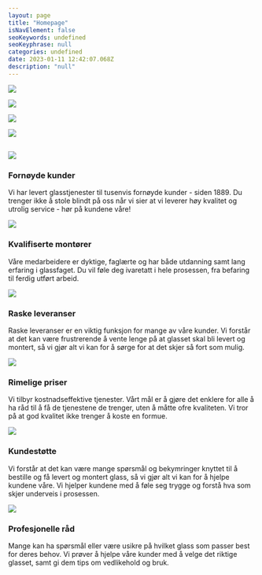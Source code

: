 ```yaml
---
layout: page
title: "Homepage"
isNavElement: false
seoKeywords: undefined
seoKeyphrase: null
categories: undefined
date: 2023-01-11 12:42:07.068Z
description: "null"
---
```


![](https://cdn.sanity.io/images/csbn9wp4/transformed-data/c7f290476d4a8dbf9efcbaeb08507e279748c3a5-2965x2965.jpg)

![](https://cdn.sanity.io/images/csbn9wp4/transformed-data/1245bd50fca3dc00ada978f7d6f89588446a79e1-1279x853.jpg)

![](https://cdn.sanity.io/images/csbn9wp4/transformed-data/4eb3ccb5cee09d81467c2435c1f436818a87239d-1920x1080.jpg)

![](https://cdn.sanity.io/images/csbn9wp4/transformed-data/f2c57b6e29a5c72b8c77b0b6ccb4bda6c7ed8934-1980x1288.jpg)



## 

![](https://cdn.sanity.io/images/csbn9wp4/transformed-data/c9963db696df16b7119a166297d994acbb9789b6-24x24.svg)

### Fornøyde kunder

Vi har levert glasstjenester til tusenvis fornøyde kunder - siden 1889. Du trenger ikke å stole blindt på oss når vi sier at vi leverer høy kvalitet og utrolig service - hør på kundene våre!



![](https://cdn.sanity.io/images/csbn9wp4/transformed-data/1f70fd5618245b5e6ced2ac312fb7185bcc7110d-24x24.svg)

### Kvalifiserte montører

Våre medarbeidere er dyktige, faglærte og har både utdanning samt lang erfaring i glassfaget. Du vil føle deg ivaretatt i hele prosessen, fra befaring til ferdig utført arbeid.



![](https://cdn.sanity.io/images/csbn9wp4/transformed-data/094b5bb56bf696a8d2f90a10182da7f3fe6a1fdc-512x512.svg)

### Raske leveranser

Raske leveranser er en viktig funksjon for mange av våre kunder. Vi forstår at det kan være frustrerende å vente lenge på at glasset skal bli levert og montert, så vi gjør alt vi kan for å sørge for at det skjer så fort som mulig.



![](https://cdn.sanity.io/images/csbn9wp4/transformed-data/86cee924d9eee78e1f86f639230d4c0945a3bbb8-20x20.svg)

### Rimelige priser

Vi tilbyr kostnadseffektive tjenester. Vårt mål er å gjøre det enklere for alle å ha råd til å få de tjenestene de trenger, uten å måtte ofre kvaliteten. Vi tror på at god kvalitet ikke trenger å koste en formue.





![](https://cdn.sanity.io/images/csbn9wp4/transformed-data/81cc3860e0907d19f1631a794b148077d1340cca-24x24.svg)

### Kundestøtte

Vi forstår at det kan være mange spørsmål og bekymringer knyttet til å bestille og få levert og montert glass, så vi gjør alt vi kan for å hjelpe kundene våre. Vi hjelper kundene med å føle seg trygge og forstå hva som skjer underveis i prosessen.



![](https://cdn.sanity.io/images/csbn9wp4/transformed-data/8d148e5524a4cb3f5f7b3edbb5f491d501f4ae44-24x24.svg)

### Profesjonelle råd

Mange kan ha spørsmål eller være usikre på hvilket glass som passer best for deres behov. Vi prøver å hjelpe våre kunder med å velge det riktige glasset, samt gi dem tips om vedlikehold og bruk.
